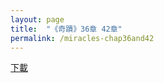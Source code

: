 ```yaml
---
layout: page
title:  "《奇蹟》36章 42章"
permalink: /miracles-chap36and42
---
```


<a href="https://cdn.totality-of-life.com/www/miracles-chap36and42.pdf" download>下載</a>
